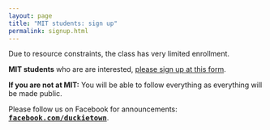 ```yaml
---
layout: page
title: "MIT students: sign up"
permalink: signup.html
---
```



Due to resource constraints, the class has very limited enrollment. 

**MIT students** who are are interested, 
[please sign up at this form](https://docs.google.com/forms/d/16Ky_82MFX-vByKSyiLiUrvUXbFAWbzJylRi-G2lmdFM/viewform).



**If you are not at MIT:** You will be able to follow everything as everything will be made public.

Please follow us on Facebook for announcements:
<a style='font-family: monospace; font-weight: bold' href="http://facebook.com/duckietown">facebook.com/duckietown</a>.
